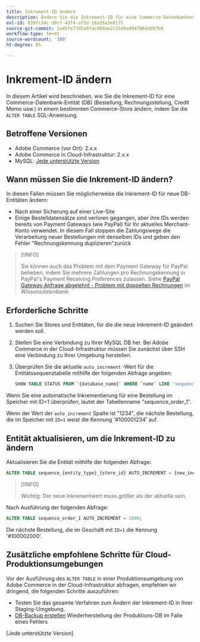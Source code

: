 ```yaml
---
title: Inkrement-ID ändern
description: Ändern Sie die Inkrement-ID für eine Commerce-Datenbankentität.
exl-id: 039fc34c-d9cf-42f4-af5d-16a26a3e8171
source-git-commit: 2a45fe77d5a6fac089ae2c55d0ad047064dd07b0
workflow-type: tm+mt
source-wordcount: '380'
ht-degree: 0%

---
```


# Inkrement-ID ändern

In diesem Artikel wird beschrieben, wie Sie die Inkrement-ID für eine Commerce-Datenbank-Entität (DB) (Bestellung, Rechnungsstellung, Credit Memo usw.) in einem bestimmten Commerce-Store ändern, indem Sie die `ALTER TABLE` SQL-Anweisung.

## Betroffene Versionen

- Adobe Commerce (vor Ort): 2.x.x
- Adobe Commerce in Cloud-Infrastruktur: 2.x.x
- MySQL: [Jede unterstützte Version](../../installation/prerequisites/database/mysql.md)

## Wann müssen Sie die Inkrement-ID ändern?

In diesen Fällen müssen Sie möglicherweise die Inkrement-ID für neue DB-Entitäten ändern:

- Nach einer Sicherung auf einer Live-Site
- Einige Bestelldatensätze sind verloren gegangen, aber ihre IDs werden bereits von Payment Gateways (wie PayPal) für Ihr aktuelles Merchant-Konto verwendet. In diesem Fall stoppen die Zahlungswege die Verarbeitung neuer Bestellungen mit denselben IDs und geben den Fehler &quot;Rechnungskennung duplizieren&quot;zurück

>[!INFO]
>
>Sie können auch das Problem mit dem Payment Gateway für PayPal beheben, indem Sie mehrere Zahlungen pro Rechnungskennung in PayPal&#39;s Payment Receiving Preferences zulassen. Siehe [PayPal Gateway Anfrage abgelehnt - Problem mit doppelten Rechnungen](https://experienceleague.adobe.com/docs/commerce-knowledge-base/kb/troubleshooting/payments/paypal-gateway-rejected-request-duplicate-invoice-issue.html) im _Wissensdatenbank_.

## Erforderliche Schritte

1. Suchen Sie Stores und Entitäten, für die die neue Inkrement-ID geändert werden soll.
1. Stellen Sie eine Verbindung zu Ihrer MySQL DB her.
Bei Adobe Commerce in der Cloud-Infrastruktur müssen Sie zunächst über SSH eine Verbindung zu Ihrer Umgebung herstellen.
1. Überprüfen Sie die aktuelle `auto_increment` -Wert für die Entitätssequenztabelle mithilfe der folgenden Abfrage angeben:

   ```sql
   SHOW TABLE STATUS FROM `{database_name}` WHERE `name` LIKE 'sequence_{entity_type}_{store_id}';
   ```

Wenn Sie eine automatische Inkrementierung für eine Bestellung im Speicher mit ID=1 überprüfen, lautet der Tabellenname &quot;sequence_order_1&quot;.

Wenn der Wert der `auto_increment` Spalte ist &quot;1234&quot;, die nächste Bestellung, die im Speicher mit `ID=1` weist die Kennung &#39;#100001234&#39; auf.

## Entität aktualisieren, um die Inkrement-ID zu ändern

Aktualisieren Sie die Entität mithilfe der folgenden Abfrage:

```sql
ALTER TABLE sequence_{entity_type}_{store_id} AUTO_INCREMENT = {new_increment_value};
```

>[!INFO]
>
>Wichtig: Der neue Inkrementwert muss größer als der aktuelle sein.

Nach Ausführung der folgenden Abfrage:

```sql
ALTER TABLE sequence_order_1 AUTO_INCREMENT = 2000;
```

Die nächste Bestellung, die im Geschäft mit `ID=1` die Kennung &#39;#100002000&#39;.

## Zusätzliche empfohlene Schritte für Cloud-Produktionsumgebungen

Vor der Ausführung des `ALTER TABLE` in einer Produktionsumgebung von Adobe Commerce in der Cloud-Infrastruktur abfragen, empfehlen wir dringend, die folgenden Schritte auszuführen:

- Testen Sie das gesamte Verfahren zum Ändern der Inkrement-ID in Ihrer Staging-Umgebung.
- [DB-Backup erstellen] Wiederherstellung der Produktions-DB im Falle eines Fehlers

<!-- Link Definitions -->

[PayPal gateway rejected request - duplicate invoice issue]: https://support.magento.com/hc/en-us/articles/115002457473
[DB-Backup erstellen]: https://support.magento.com/hc/en-us/articles/360003254334
[Jede unterstützte Version]
